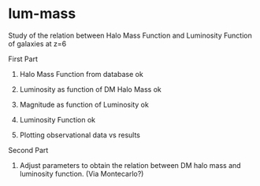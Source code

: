 lum-mass
========

Study of the relation between Halo Mass Function and Luminosity Function of galaxies at z=6


First Part

1) Halo Mass Function from database           ok

2) Luminosity as function of DM Halo Mass     ok

3) Magnitude as function of Luminosity        ok

4) Luminosity Function                        ok 

5) Plotting observational data vs results


Second Part

1) Adjust parameters to obtain the relation between DM halo mass and luminosity function. (Via Montecarlo?)
